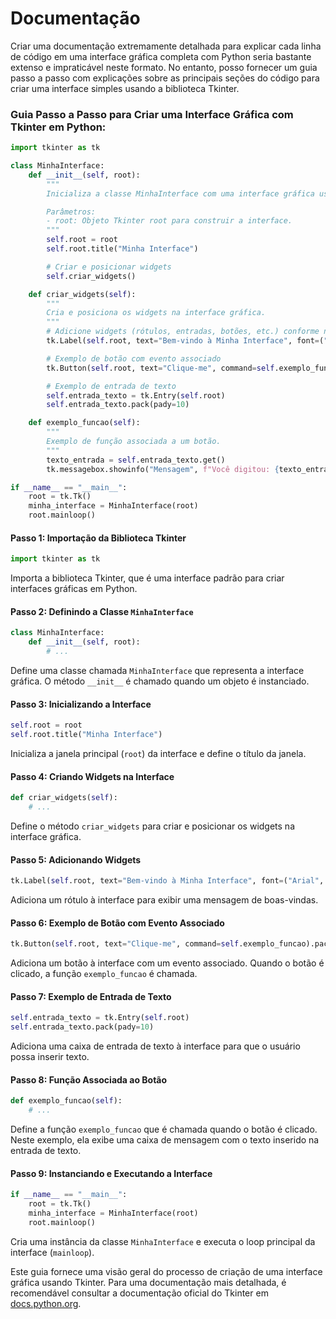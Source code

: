 # Documentação

Criar uma documentação extremamente detalhada para explicar cada linha de código em uma interface gráfica completa com Python seria bastante extenso e impraticável neste formato. No entanto, posso fornecer um guia passo a passo com explicações sobre as principais seções do código para criar uma interface simples usando a biblioteca Tkinter.

### Guia Passo a Passo para Criar uma Interface Gráfica com Tkinter em Python:

```python
import tkinter as tk

class MinhaInterface:
    def __init__(self, root):
        """
        Inicializa a classe MinhaInterface com uma interface gráfica usando Tkinter.

        Parâmetros:
        - root: Objeto Tkinter root para construir a interface.
        """
        self.root = root
        self.root.title("Minha Interface")

        # Criar e posicionar widgets
        self.criar_widgets()

    def criar_widgets(self):
        """
        Cria e posiciona os widgets na interface gráfica.
        """
        # Adicione widgets (rótulos, entradas, botões, etc.) conforme necessário
        tk.Label(self.root, text="Bem-vindo à Minha Interface", font=("Arial", 16)).pack(pady=10)

        # Exemplo de botão com evento associado
        tk.Button(self.root, text="Clique-me", command=self.exemplo_funcao).pack(pady=10)

        # Exemplo de entrada de texto
        self.entrada_texto = tk.Entry(self.root)
        self.entrada_texto.pack(pady=10)

    def exemplo_funcao(self):
        """
        Exemplo de função associada a um botão.
        """
        texto_entrada = self.entrada_texto.get()
        tk.messagebox.showinfo("Mensagem", f"Você digitou: {texto_entrada}")

if __name__ == "__main__":
    root = tk.Tk()
    minha_interface = MinhaInterface(root)
    root.mainloop()
```

#### Passo 1: Importação da Biblioteca Tkinter
```python
import tkinter as tk
```
Importa a biblioteca Tkinter, que é uma interface padrão para criar interfaces gráficas em Python.

#### Passo 2: Definindo a Classe `MinhaInterface`
```python
class MinhaInterface:
    def __init__(self, root):
        # ...
```
Define uma classe chamada `MinhaInterface` que representa a interface gráfica. O método `__init__` é chamado quando um objeto é instanciado.

#### Passo 3: Inicializando a Interface
```python
self.root = root
self.root.title("Minha Interface")
```
Inicializa a janela principal (`root`) da interface e define o título da janela.

#### Passo 4: Criando Widgets na Interface
```python
def criar_widgets(self):
    # ...
```
Define o método `criar_widgets` para criar e posicionar os widgets na interface gráfica.

#### Passo 5: Adicionando Widgets
```python
tk.Label(self.root, text="Bem-vindo à Minha Interface", font=("Arial", 16)).pack(pady=10)
```
Adiciona um rótulo à interface para exibir uma mensagem de boas-vindas.

#### Passo 6: Exemplo de Botão com Evento Associado
```python
tk.Button(self.root, text="Clique-me", command=self.exemplo_funcao).pack(pady=10)
```
Adiciona um botão à interface com um evento associado. Quando o botão é clicado, a função `exemplo_funcao` é chamada.

#### Passo 7: Exemplo de Entrada de Texto
```python
self.entrada_texto = tk.Entry(self.root)
self.entrada_texto.pack(pady=10)
```
Adiciona uma caixa de entrada de texto à interface para que o usuário possa inserir texto.

#### Passo 8: Função Associada ao Botão
```python
def exemplo_funcao(self):
    # ...
```
Define a função `exemplo_funcao` que é chamada quando o botão é clicado. Neste exemplo, ela exibe uma caixa de mensagem com o texto inserido na entrada de texto.

#### Passo 9: Instanciando e Executando a Interface
```python
if __name__ == "__main__":
    root = tk.Tk()
    minha_interface = MinhaInterface(root)
    root.mainloop()
```
Cria uma instância da classe `MinhaInterface` e executa o loop principal da interface (`mainloop`).

Este guia fornece uma visão geral do processo de criação de uma interface gráfica usando Tkinter. Para uma documentação mais detalhada, é recomendável consultar a documentação oficial do Tkinter em [docs.python.org](https://docs.python.org/3/library/tkinter.html).